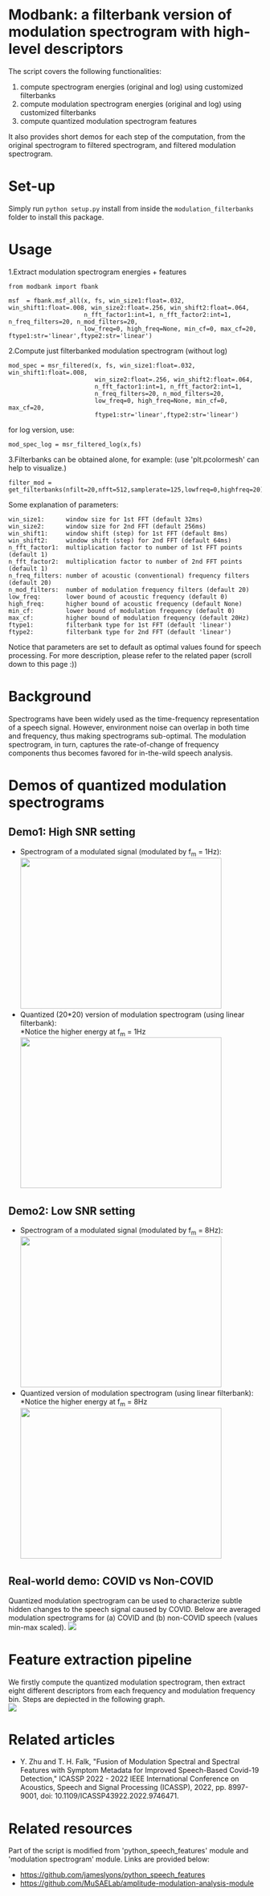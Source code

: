 # Modbank: a filterbank version of modulation spectrogram with high-level descriptors

The script covers the following functionalities:
1) compute spectrogram energies (original and log) using customized filterbanks
2) compute modulation spectrogram energies (original and log) using customized filterbanks
3) compute quantized modulation spectrogram features

It also provides short demos for each step of the computation, from the original spectrogram to filtered spectrogram, and filtered modulation spectrogram. <br />

# Set-up
Simply run
`python setup.py` install from inside the `modulation_filterbanks` folder to install this package.



# Usage
1.Extract modulation spectrogram energies + features
```
from modbank import fbank

msf  = fbank.msf_all(x, fs, win_size1:float=.032, win_shift1:float=.008, win_size2:float=.256, win_shift2:float=.064,
                     n_fft_factor1:int=1, n_fft_factor2:int=1, n_freq_filters=20, n_mod_filters=20,
                     low_freq=0, high_freq=None, min_cf=0, max_cf=20, ftype1:str='linear',ftype2:str='linear')
```
2.Compute just filterbanked modulation spectrogram (without log)
```
mod_spec = msr_filtered(x, fs, win_size1:float=.032, win_shift1:float=.008, 
                        win_size2:float=.256, win_shift2:float=.064,
                        n_fft_factor1:int=1, n_fft_factor2:int=1,
                        n_freq_filters=20, n_mod_filters=20,
                        low_freq=0, high_freq=None, min_cf=0, max_cf=20,
                        ftype1:str='linear',ftype2:str='linear')
```
for log version, use:
```
mod_spec_log = msr_filtered_log(x,fs)
```
3.Filterbanks can be obtained alone, for example: (use 'plt.pcolormesh' can help to visualize.)
```
filter_mod = get_filterbanks(nfilt=20,nfft=512,samplerate=125,lowfreq=0,highfreq=20)
```

Some explanation of parameters:
```
win_size1:      window size for 1st FFT (default 32ms)
win_size2:      window size for 2nd FFT (default 256ms)
win_shift1:     window shift (step) for 1st FFT (default 8ms)
win_shift2:     window shift (step) for 2nd FFT (default 64ms)
n_fft_factor1:  multiplication factor to number of 1st FFT points (default 1)
n_fft_factor2:  multiplication factor to number of 2nd FFT points (default 1)
n_freq_filters: number of acoustic (conventional) frequency filters (default 20)
n_mod_filters:  number of modulation frequency filters (default 20)
low_freq:       lower bound of acoustic frequency (default 0)
high_freq:      higher bound of acoustic frequency (default None)
min_cf:         lower bound of modulation frequency (default 0)
max_cf:         higher bound of modulation frequency (default 20Hz)
ftype1:         filterbank type for 1st FFT (default 'linear')
ftype2:         filterbank type for 2nd FFT (default 'linear')
```
Notice that parameters are set to default as optimal values found for speech processing. For more description, please refer to the related paper (scroll down to this page :))

# Background
Spectrograms have been widely used as the time-frequency representation of a speech signal. However, environment noise can overlap in both time and frequency, thus making spectrograms sub-optimal. The modulation spectrogram, in turn, captures the rate-of-change of frequency components thus becomes favored for in-the-wild speech analysis.

# Demos of quantized modulation spectrograms
## Demo1: High SNR setting<br />
- Spectrogram of a modulated signal (modulated by f<sub>m</sub> = 1Hz):<br />
<img src="./docs/demo1_spec.png" width="400" height="300"><br />
- Quantized (20\*20) version of modulation spectrogram (using linear filterbank):<br />
*Notice the higher energy at f<sub>m</sub> = 1Hz<br />
<img src="./docs/demo1_mod.png" width="400" height="300"><br />


## Demo2: Low SNR setting<br />
- Spectrogram of a modulated signal (modulated by f<sub>m</sub> = 8Hz):<br />
<img src="./docs/demo2_spec.png" width="400" height="300"><br />
- Quantized version of modulation spectrogram (using linear filterbank):<br />
*Notice the higher energy at f<sub>m</sub> = 8Hz<br />
<img src="./docs/demo2_mod.png" width="400" height="300"><br />

## Real-world demo: COVID vs Non-COVID<br />
Quantized modulation spectrogram can be used to characterize subtle hidden changes to the speech signal caused by COVID. Below are averaged modulation spectrograms for (a) COVID and (b) non-COVID speech (values min-max scaled).
<img src="./docs/covid.PNG"><br />

# Feature extraction pipeline
We firstly compute the quantized modulation spectrogram, then extract eight different descriptors from each frequency and modulation frequency bin. Steps are depiected in the following graph.<br />
<img src="./docs/msf.PNG" ><br />

# Related articles
- Y. Zhu and T. H. Falk, "Fusion of Modulation Spectral and Spectral Features with Symptom Metadata for Improved Speech-Based Covid-19 Detection," ICASSP 2022 - 2022 IEEE International Conference on Acoustics, Speech and Signal Processing (ICASSP), 2022, pp. 8997-9001, doi: 10.1109/ICASSP43922.2022.9746471.

# Related resources
Part of the script is modified from 'python_speech_features' module and 'modulation spectrogram' module. Links are provided below:
- https://github.com/jameslyons/python_speech_features
- https://github.com/MuSAELab/amplitude-modulation-analysis-module

